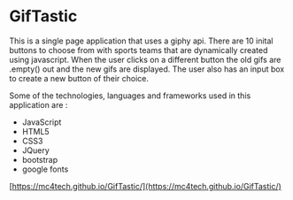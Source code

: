 # GifTastic

This is a single page application that uses a giphy api. There are 10 inital buttons to choose from with sports teams that are dynamically created using javascript. When the user clicks on a different button the old gifs are .empty() out and the new gifs are displayed. The user also has an input box to create a new button of their choice.

Some of the technologies, languages and frameworks used in this application are :
* JavaScript
* HTML5
* CSS3
* JQuery
* bootstrap
* google fonts


[https://mc4tech.github.io/GifTastic/](https://mc4tech.github.io/GifTastic/)